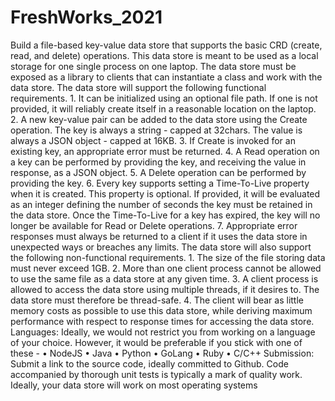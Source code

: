 # FreshWorks_2021
Build a file-based key-value data store that supports the basic CRD (create, read, and delete) operations. This data store is meant to be used as a local storage for one single process on one laptop. The data store must be exposed as a library to clients that can instantiate a class and work with the data store. The data store will support the following functional requirements. 1. It can be initialized using an optional file path. If one is not provided, it will reliably create itself in a reasonable location on the laptop. 2. A new key-value pair can be added to the data store using the Create operation. The key is always a string - capped at 32chars. The value is always a JSON object - capped at 16KB. 3. If Create is invoked for an existing key, an appropriate error must be returned. 4. A Read operation on a key can be performed by providing the key, and receiving the value in response, as a JSON object. 5. A Delete operation can be performed by providing the key. 6. Every key supports setting a Time-To-Live property when it is created. This property is optional. If provided, it will be evaluated as an integer defining the number of seconds the key must be retained in the data store. Once the Time-To-Live for a key has expired, the key will no longer be available for Read or Delete operations. 7. Appropriate error responses must always be returned to a client if it uses the data store in unexpected ways or breaches any limits. The data store will also support the following non-functional requirements. 1. The size of the file storing data must never exceed 1GB. 2. More than one client process cannot be allowed to use the same file as a data store at any given time. 3. A client process is allowed to access the data store using multiple threads, if it desires to. The data store must therefore be thread-safe. 4. The client will bear as little memory costs as possible to use this data store, while deriving maximum performance with respect to response times for accessing the data store. Languages: Ideally, we would not restrict you from working on a language of your choice. However, it would be preferable if you stick with one of these - • NodeJS • Java • Python • GoLang • Ruby • C/C++ Submission: Submit a link to the source code, ideally committed to Github. Code accompanied by thorough unit tests is typically a mark of quality work. Ideally, your data store will work on most operating systems
